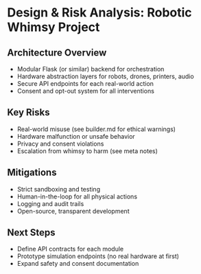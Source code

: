 # Design & Risk Analysis: Robotic Whimsy Project

## Architecture Overview
- Modular Flask (or similar) backend for orchestration
- Hardware abstraction layers for robots, drones, printers, audio
- Secure API endpoints for each real-world action
- Consent and opt-out system for all interventions

## Key Risks
- Real-world misuse (see builder.md for ethical warnings)
- Hardware malfunction or unsafe behavior
- Privacy and consent violations
- Escalation from whimsy to harm (see meta notes)

## Mitigations
- Strict sandboxing and testing
- Human-in-the-loop for all physical actions
- Logging and audit trails
- Open-source, transparent development

## Next Steps
- Define API contracts for each module
- Prototype simulation endpoints (no real hardware at first)
- Expand safety and consent documentation
